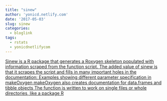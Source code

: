 ```yaml
---
title: "sinew"
author: 'yonicd.netlify.com'
date: '2017-05-03'
slug: sinew
categories:
  - bloglink
tags:
  - rstats
  - yonicdnetlifycom
---
```


[Sinew is a R package that generates a Roxygen skeleton populated with information scraped from the function script. The added value of sinew is that it scrapes the script and fills in many important holes in the documentation: Examples showing different parameter specification in makeOxygen makeOxygen also creates documentation for data.frames and tibble objects The function is written to work on single files or whole directories, like a package R<i class="fas fa-external-link-alt"></i>](https://yonicd.netlify.com/post/2017-05-03-sinew/)

